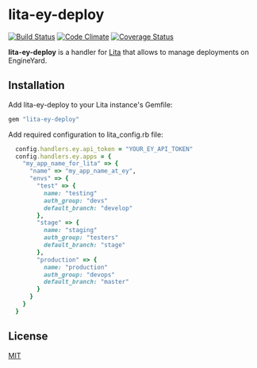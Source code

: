 # lita-ey-deploy

[![Build Status](https://travis-ci.org/carlosparamio/lita-ey-deploy.png?branch=master)](https://travis-ci.org/carlosparamio/lita-ey-deploy)
[![Code Climate](https://codeclimate.com/github/carlosparamio/lita-ey-deploy.png)](https://codeclimate.com/github/carlosparamio/lita-ey-deploy)
[![Coverage Status](https://coveralls.io/repos/carlosparamio/lita-ey-deploy/badge.png)](https://coveralls.io/r/carlosparamio/lita-ey-deploy)

**lita-ey-deploy** is a handler for [Lita](http://lita.io/) that allows to manage deployments on EngineYard.

## Installation

Add lita-ey-deploy to your Lita instance's Gemfile:

``` ruby
gem "lita-ey-deploy"
```

Add required configuration to lita_config.rb file:

``` ruby
  config.handlers.ey.api_token = "YOUR_EY_API_TOKEN"
  config.handlers.ey.apps = {
    "my_app_name_for_lita" => {
      "name" => "my_app_name_at_ey",
      "envs" => {
        "test" => {
          name: "testing"
          auth_group: "devs"
          default_branch: "develop"
        },
        "stage" => {
          name: "staging"
          auth_group: "testers"
          default_branch: "stage"
        },
        "production" => {
          name: "production"
          auth_group: "devops"
          default_branch: "master"
        }
      }
    }
  }
```

## License

[MIT](http://opensource.org/licenses/MIT)